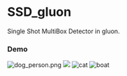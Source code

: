 # SSD_gluon
Single Shot MultiBox Detector in gluon.



### Demo

![dog_person.png](https://i.loli.net/2018/03/21/5ab1dcab02d59.png)
![](http://7xkgro.com1.z0.glb.clouddn.com/18-3-23/11074881.jpg)
![cat](http://7xkgro.com1.z0.glb.clouddn.com/18-3-23/15539034.jpg)
![boat](http://7xkgro.com1.z0.glb.clouddn.com/18-3-23/8546617.jpg)